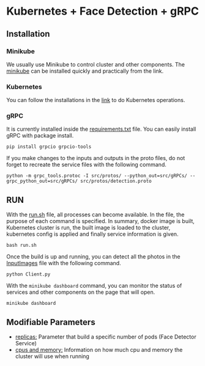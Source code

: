 # Kubernetes + Face Detection + gRPC
## Installation
### Minikube
We usually use Minikube to control cluster and other components. The [minikube](https://minikube.sigs.k8s.io/docs/start/) can be installed quickly and practically from the link.

### Kubernetes
You can follow the installations in the [link](https://kubernetes.io/docs/tasks/tools/install-kubectl-linux/) to do Kubernetes operations.

### gRPC
It is currently installed inside the [requirements.txt](requirements.txt) file. You can easily install gRPC with package install.
```
pip install grpcio grpcio-tools
```

If you make changes to the inputs and outputs in the proto files, do not forget to recreate the service files with the following command.
```
python -m grpc_tools.protoc -I src/protos/ --python_out=src/gRPCs/ --grpc_python_out=src/gRPCs/ src/protos/detection.proto
```

## RUN
With the [run.sh](run.sh) file, all processes can become available. In the file, the purpose of each command is specified. In summary, docker image is built, Kubernetes cluster is run, the built image is loaded to the cluster, kubernetes config is applied and finally service information is given.
```
bash run.sh
```

Once the build is up and running, you can detect all the photos in the [InputImages](InputImages) file with the following command.
```
python Client.py
```

With the `minikube dashboard` command, you can monitor the status of services and other components on the page that will open.
```
minikube dashboard
```

## Modifiable Parameters
- [replicas:](https://github.com/CengizhanYurdakul/KubeFace-ProtoPlayground/blob/cfbfabbdea1ecabb7aa24e1344224569e2323c36/kubernetes/detector-api.yaml#L6) Parameter that build a specific number of pods (Face Detector Service)
- [cpus and memory:](https://github.com/CengizhanYurdakul/KubeFace-ProtoPlayground/blob/72d6adda90a9e5392cc677107ed6faf0c77d0fce/run.sh#L5) Information on how much cpu and memory the cluster will use when running